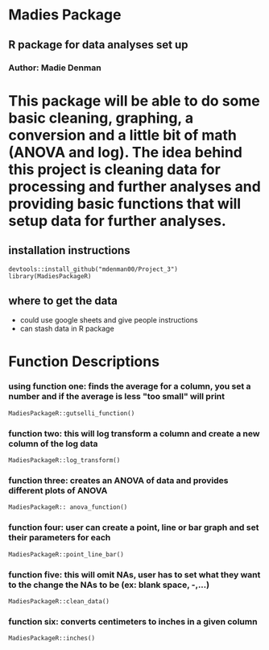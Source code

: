 # Madies Package
## R package for data analyses set up
### Author: Madie Denman

# This package will be able to do some basic cleaning, graphing, a conversion and a little bit of math (ANOVA and log). The idea behind this project is cleaning data for processing and further analyses and providing basic functions that will setup data for further analyses.

## installation instructions
```
devtools::install_github("mdenman00/Project_3")
library(MadiesPackageR)
```

## where to get the data

+ could use google sheets and give people instructions
+ can stash data in R package

# Function Descriptions

### using function one: finds the average for a column, you set a number and if the average is less "too small" will print
```
MadiesPackageR::gutselli_function()
```

### function two: this will log transform a column and create a new column of the log data
```
MadiesPackageR::log_transform()
```

### function three: creates an ANOVA of data and provides different plots of ANOVA
```
MadiesPackageR:: anova_function()
```

### function four: user can create a point, line or bar graph and set their parameters for each
```
MadiesPackageR::point_line_bar()
```

### function five: this will omit NAs, user has to set what they want to the change the NAs to be (ex: blank space, -,...)
```
MadiesPackageR::clean_data()
```

### function six: converts centimeters to inches in a given column
```
MadiesPackageR::inches()
```
